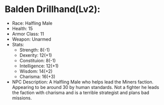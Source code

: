 # Balden Drillhand(Lv2):

 * Race: Halfling Male
 * Health: 15
 * Armor Class: 11
 * Weapon: Unarmed
 * Stats:
    - Strength: 8(-1)
    - Dexerity: 12(+1)
    - Constituion: 8(-1)
    - Intelligence: 12(+1)
    - Wisdom:  14(+2)
    - Charisma: 16(+3)
 * NPC Description:
 A Halfling Male who helps lead the Miners faction. Appearing to be around 30 by human standards. Not a fighter he leads the faction with charisma and is a terrible strategist and plans bad missions.